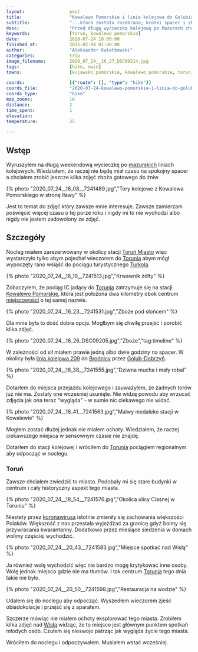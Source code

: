 ```yaml
---
layout:                 post
title:                  "Kowalewo Pomorskie i linia kolejowa do Golubia"
subtitle:               "...która została rozebrana; krótki spacer i zboże przed żniwami"
desc:                   "Przed długą wycieczką kolejową po Mazurach chciałem zwiedzić Toruń. Niestety zluzowane ograniczenia po epidemii spowodowały, że w centrum miasta były tłumy ludzi."
keywords:               [toruń, kowalewo pomorskie]
date:                   2020-07-24 18:00:00
finished_at:            2021-02-04 01:00:00
author:                 "Aleksander Kwiatkowski"
categories:             trip
image_filename:         2020_07_24__16_27_DSC09214.jpg
tags:                   [hike, main]
towns:                  [kujawsko_pomorskie, kowalewo_pomorskie, torun]

coords:                 [{"route": [], "type": "hike"}]
coords_file:            "2020-07-24-kowalewo-pomorskie-i-linia-do-golubia.json"
coords_type:            "hike"
map_zooms:              16
distance:               2
time_spent:             1
elevation:              
temperature:            25

---
```


[turkol]: http://www.turkol.pl/

[wiki-mazury]: https://pl.wikipedia.org/wiki/Mazury
[wiki-torun-miasto]: https://pl.wikipedia.org/wiki/Toru%C5%84
[wiki-torun]: https://pl.wikipedia.org/wiki/Toru%C5%84
[wiki-kowalewo-pomorskie-stacja]: https://pl.wikipedia.org/wiki/Kowalewo_Pomorskie_(stacja_kolejowa)
[wiki-kowalewo-pomorskie]: https://pl.wikipedia.org/wiki/Kowalewo_Pomorskie
[wiki-linia-209]: https://pl.wikipedia.org/wiki/Linia_kolejowa_nr_209
[wiki-brodnica]: https://pl.wikipedia.org/wiki/Brodnica
[wiki-golub-dobrzyn]: https://pl.wikipedia.org/wiki/Golub-Dobrzy%C5%84
[wiki-wisla]: https://pl.wikipedia.org/wiki/Wis%C5%82a
[wiki-koronawirus]: https://pl.wikipedia.org/wiki/SARS-CoV-2


## Wstęp

Wyruszyłem na długą weekendową wycieczkę po [mazurskich][wiki-mazury]
liniach kolejowych. Wiedziałem, że raczej nie będę miał czasu na spokojny spacer
a chciałem zrobić jeszcze kilka zdjęć zboża gotowego do żniw.

{% photo "2020_07_24__16_08__7241489.jpg","Tory kolejowe z Kowalewa Pomorskiego w stronę Iławy" %}

Jest to temat do zdjęć który zawsze mnie interesuje. Zawsze
zamierzam poświęcić więcej czasu o tej porze roku
i nigdy mi to nie wychodzi albo nigdy nie jestem zadowolony ze zdjęć.

## Szczegóły

Nocleg miałem zarezerwowany w okolicy stacji [Toruń Miasto][wiki-torun-miasto]
więc wystarczyło tylko abym pojechał wieczorem do [Torunia][wiki-torun]
abym mógł wypoczęty rano wsiąść do pociągu turystycznego
[Turkola][turkol].

{% photo "2020_07_24__16_19__7241513.jpg","Krwawnik żółty" %}

Zobaczyłem, że pociąg IC jadący do [Torunia][wiki-torun] zatrzymuje się na stacji
[Kowalewo Pomorskie][wiki-kowalewo-pomorskie-stacja], która jest położona dwa
kilometry obok centrum [miejscowości][wiki-kowalewo-pomorskie] o tej samej nazwie.

{% photo "2020_07_24__16_23__7241531.jpg","Zboże pod słońcem" %}

Dla mnie była to dość dobra opcja. Mogłbym się chwilę przejść i porobić kilka
zdjęć.

{% photo "2020_07_24__16_26_DSC09205.jpg","Zboże","tag:timeline" %}

W zależności od sił miałem prawie jedną albo dwie godziny na spacer.
W okolicy była [linia kolejowa 209][wiki-linia-209] do [Brodnicy][wiki-brodnica]
przez [Golub-Dobrzyń][wiki-golub-dobrzyn].

{% photo "2020_07_24__16_38__7241555.jpg","Dziwna mucha i mały robal" %}

Dotarłem do miejsca przejazdu kolejowego i zauważyłem, że żadnych torów
już nie ma. Zostały one wcześniej usunięte. Nie widzę powodu aby wrzucać
zdjęcia jak ona teraz "wygląda" - w sumie nic ciekawego nie widać.

{% photo "2020_07_24__16_41__7241563.jpg","Malwy niedaleko stacji w Kowalewie" %}

Mogłem zostać dłużej jednak nie miałem ochoty. Wiedziałem, że raczej ciekawszego
miejsca w sensownym czasie nie znajdę.

Dotarłem do stacji kolejowej i wróciłem do [Torunia][wiki-torun] pociągiem
regionalnym aby odpocząć w noclegu.

### Toruń

Zawsze chciałem zwiedzić to miasto. Podobały mi się stare budynki w centrum i
cały historyczny aspekt tego miasta.

{% photo "2020_07_24__18_54__7241576.jpg","Okolica ulicy Ciasnej w Toruniu" %}

Niestety przez [koronawirusa][wiki-koronawirus] istotnie
zmieniły się zachowania większości
Polaków. Większość z nas przestała wyjeżdżać za granicę gdyż boimy się przywracania
kwarantanny. Dodatkowo przez miesiące siedzenia w domach wolimy częściej wychodzić.

{% photo "2020_07_24__20_43__7241583.jpg","Miejsce spotkać nad Wisłą" %}

Ja również wolę wychodzić więc nie bardzo mogę krytykować inne osoby. Wolę jednak
miejsca gdzie nie ma tłumów. I tak centrum [Torunia][wiki-torun]
tego dnia takie nie było.

{% photo "2020_07_24__20_50__7241598.jpg","Restauracja na wodzie" %}

Udałem się do noclegu aby odpocząć. Wyszedłem wieczorem zjeść obiadokolacje
i przejść się z aparatem.

Szczerze mówiąc nie miałem ochoty eksplorować tego miasta. Zrobiłem kilka zdjęć nad
[Wisłą][wiki-wisla] widząc, że to miejsce jest głównym punktem
spotkań młodych osób. Czułem się nieswojo patrząc jak wygląda życie
tego miasta.

Wróciłem do noclegu i odpoczywałem. Musiałem wstać wcześniej.
